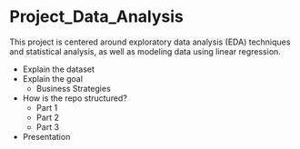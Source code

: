 # Project_Data_Analysis
This project is centered around exploratory data analysis (EDA) techniques and statistical analysis, as well as modeling data using linear regression. 
- Explain the dataset
- Explain the goal
  - Business Strategies
- How is the repo structured?
  - Part 1
  - Part 2
  - Part 3
- Presentation
